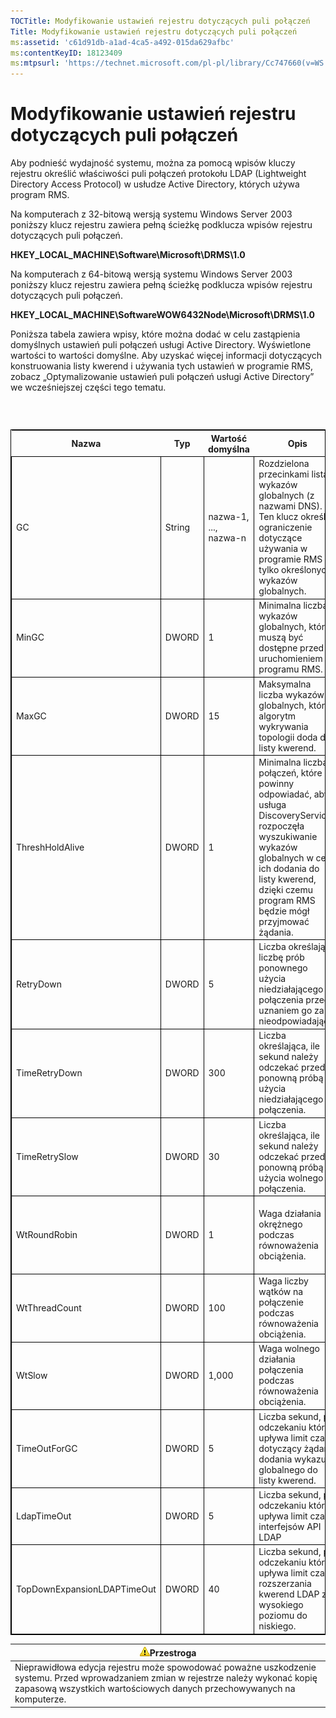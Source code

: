 ```yaml
---
TOCTitle: Modyfikowanie ustawień rejestru dotyczących puli połączeń
Title: Modyfikowanie ustawień rejestru dotyczących puli połączeń
ms:assetid: 'c61d91db-a1ad-4ca5-a492-015da629afbc'
ms:contentKeyID: 18123409
ms:mtpsurl: 'https://technet.microsoft.com/pl-pl/library/Cc747660(v=WS.10)'
---
```


Modyfikowanie ustawień rejestru dotyczących puli połączeń
=========================================================

Aby podnieść wydajność systemu, można za pomocą wpisów kluczy rejestru określić właściwości puli połączeń protokołu LDAP (Lightweight Directory Access Protocol) w usłudze Active Directory, których używa program RMS.

Na komputerach z 32-bitową wersją systemu Windows Server 2003 poniższy klucz rejestru zawiera pełną ścieżkę podklucza wpisów rejestru dotyczących puli połączeń.

**HKEY\_LOCAL\_MACHINE\\Software\\Microsoft\\DRMS\\1.0**

Na komputerach z 64-bitową wersją systemu Windows Server 2003 poniższy klucz rejestru zawiera pełną ścieżkę podklucza wpisów rejestru dotyczących puli połączeń.

**HKEY\_LOCAL\_MACHINE\\SoftwareWOW6432Node\\Microsoft\\DRMS\\1.0**

Poniższa tabela zawiera wpisy, które można dodać w celu zastąpienia domyślnych ustawień puli połączeń usługi Active Directory. Wyświetlone wartości to wartości domyślne. Aby uzyskać więcej informacji dotyczących konstruowania listy kwerend i używania tych ustawień w programie RMS, zobacz „Optymalizowanie ustawień puli połączeń usługi Active Directory” we wcześniejszej części tego tematu.

###  

 
<table style="border:1px solid black;">
<colgroup>
<col width="20%" />
<col width="20%" />
<col width="20%" />
<col width="20%" />
<col width="20%" />
</colgroup>
<thead>
<tr class="header">
<th>Nazwa</th>
<th>Typ</th>
<th>Wartość domyślna</th>
<th>Opis</th>
<th>Uwagi</th>
</tr>
</thead>
<tbody>
<tr class="odd">
<td style="border:1px solid black;">GC</td>
<td style="border:1px solid black;">String</td>
<td style="border:1px solid black;">nazwa-1, ..., nazwa-n</td>
<td style="border:1px solid black;">Rozdzielona przecinkami lista wykazów globalnych (z nazwami DNS). Ten klucz określa ograniczenie dotyczące używania w programie RMS tylko określonych wykazów globalnych.</td>
<td style="border:1px solid black;">Jeśli w programie RMS nie mają być tworzone listy kwerend, należy za pomocą tego ustawienia określić używane wykazy globalne.</td>
</tr>
<tr class="even">
<td style="border:1px solid black;">MinGC</td>
<td style="border:1px solid black;">DWORD</td>
<td style="border:1px solid black;">1</td>
<td style="border:1px solid black;">Minimalna liczba wykazów globalnych, które muszą być dostępne przed uruchomieniem programu RMS.</td>
<td style="border:1px solid black;"></td>
</tr>
<tr class="odd">
<td style="border:1px solid black;">MaxGC</td>
<td style="border:1px solid black;">DWORD</td>
<td style="border:1px solid black;">15</td>
<td style="border:1px solid black;">Maksymalna liczba wykazów globalnych, którą algorytm wykrywania topologii doda do listy kwerend.</td>
<td style="border:1px solid black;"></td>
</tr>
<tr class="even">
<td style="border:1px solid black;">ThreshHoldAlive</td>
<td style="border:1px solid black;">DWORD</td>
<td style="border:1px solid black;">1</td>
<td style="border:1px solid black;">Minimalna liczba połączeń, które powinny odpowiadać, aby usługa DiscoveryServices rozpoczęła wyszukiwanie wykazów globalnych w celu ich dodania do listy kwerend, dzięki czemu program RMS będzie mógł przyjmować żądania.</td>
<td style="border:1px solid black;"></td>
</tr>
<tr class="odd">
<td style="border:1px solid black;">RetryDown</td>
<td style="border:1px solid black;">DWORD</td>
<td style="border:1px solid black;">5</td>
<td style="border:1px solid black;">Liczba określająca liczbę prób ponownego użycia niedziałającego połączenia przed uznaniem go za nieodpowiadające.</td>
<td style="border:1px solid black;"></td>
</tr>
<tr class="even">
<td style="border:1px solid black;">TimeRetryDown</td>
<td style="border:1px solid black;">DWORD</td>
<td style="border:1px solid black;">300</td>
<td style="border:1px solid black;">Liczba określająca, ile sekund należy odczekać przed ponowną próbą użycia niedziałającego połączenia.</td>
<td style="border:1px solid black;">Zmiana tego domyślnego ustawienia nie jest wymagana, chyba że w szczególnych okolicznościach.</td>
</tr>
<tr class="odd">
<td style="border:1px solid black;">TimeRetrySlow</td>
<td style="border:1px solid black;">DWORD</td>
<td style="border:1px solid black;">30</td>
<td style="border:1px solid black;">Liczba określająca, ile sekund należy odczekać przed ponowną próbą użycia wolnego połączenia.</td>
<td style="border:1px solid black;">Zmiana tego domyślnego ustawienia nie jest wymagana, chyba że w szczególnych okolicznościach.</td>
</tr>
<tr class="even">
<td style="border:1px solid black;">WtRoundRobin</td>
<td style="border:1px solid black;">DWORD</td>
<td style="border:1px solid black;">1</td>
<td style="border:1px solid black;">Waga działania okrężnego podczas równoważenia obciążenia.</td>
<td style="border:1px solid black;">Względna waga działania okrężnego w równoważeniu obciążenia. Najniższą wartością jest 1.</td>
</tr>
<tr class="odd">
<td style="border:1px solid black;">WtThreadCount</td>
<td style="border:1px solid black;">DWORD</td>
<td style="border:1px solid black;">100</td>
<td style="border:1px solid black;">Waga liczby wątków na połączenie podczas równoważenia obciążenia.</td>
<td style="border:1px solid black;">Względna waga małej liczby wątków.</td>
</tr>
<tr class="even">
<td style="border:1px solid black;">WtSlow</td>
<td style="border:1px solid black;">DWORD</td>
<td style="border:1px solid black;">1,000</td>
<td style="border:1px solid black;">Waga wolnego działania połączenia podczas równoważenia obciążenia.</td>
<td style="border:1px solid black;">Względna waga połączenia, które nie jest wolne.</td>
</tr>
<tr class="odd">
<td style="border:1px solid black;">TimeOutForGC</td>
<td style="border:1px solid black;">DWORD</td>
<td style="border:1px solid black;">5</td>
<td style="border:1px solid black;">Liczba sekund, po odczekaniu której upływa limit czasu dotyczący żądania dodania wykazu globalnego do listy kwerend.</td>
<td style="border:1px solid black;"></td>
</tr>
<tr class="even">
<td style="border:1px solid black;">LdapTimeOut</td>
<td style="border:1px solid black;">DWORD</td>
<td style="border:1px solid black;">5</td>
<td style="border:1px solid black;">Liczba sekund, po odczekaniu której upływa limit czasu interfejsów API LDAP</td>
<td style="border:1px solid black;"></td>
</tr>
<tr class="odd">
<td style="border:1px solid black;">TopDownExpansionLDAPTimeOut</td>
<td style="border:1px solid black;">DWORD</td>
<td style="border:1px solid black;">40</td>
<td style="border:1px solid black;">Liczba sekund, po odczekaniu której upływa limit czasu rozszerzania kwerend LDAP z wysokiego poziomu do niskiego.</td>
<td style="border:1px solid black;"></td>
</tr>
</tbody>
</table>
  
| ![](images/Cc747660.Caution(WS.10).gif)Przestroga                                                                                                                                |  
|---------------------------------------------------------------------------------------------------------------------------------------------------------------------------------------------------------------|  
| Nieprawidłowa edycja rejestru może spowodować poważne uszkodzenie systemu. Przed wprowadzaniem zmian w rejestrze należy wykonać kopię zapasową wszystkich wartościowych danych przechowywanych na komputerze. |

